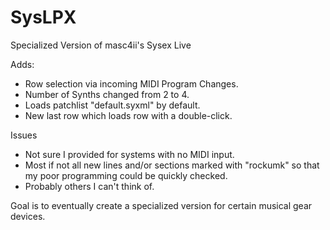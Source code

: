 # SysLPX
Specialized Version of masc4ii's Sysex Live


Adds:

   - Row selection via incoming MIDI Program Changes.
   - Number of Synths changed from 2 to 4.
   - Loads patchlist "default.syxml" by default.
   - New last row which loads row with a double-click.

Issues
  - Not sure I provided for systems with no MIDI input.
  - Most if not all new lines and/or sections marked with "rockumk" so that my poor programming could be quickly checked.
  - Probably others I can't think of.
  
Goal is to eventually create a specialized version for certain musical gear devices.

